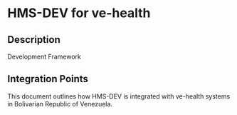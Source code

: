 # HMS-DEV for ve-health

## Description

Development Framework

## Integration Points

This document outlines how HMS-DEV is integrated with ve-health systems in Bolivarian Republic of Venezuela.
